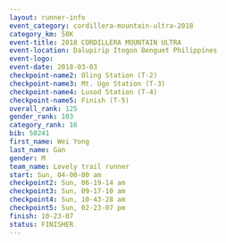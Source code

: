 ```yaml
---
layout: runner-info 
event_category: cordillera-mountain-ultra-2018 
category_km: 50K 
event-title: 2018 CORDILLERA MOUNTAIN ULTRA 
event-location: Dalupirip Itogon Benguet Philippines 
event-logo: 
event-date: 2018-03-03 
checkpoint-name2: Oling Station (T-2) 
checkpoint-name3: Mt. Ugo Station (T-3) 
checkpoint-name4: Lusod Station (T-4) 
checkpoint-name5: Finish (T-5) 
overall_rank: 125
gender_rank: 103
category_rank: 16
bib: 50241
first_name: Wei Yong
last_name: Gan
gender: M
team_name: Lovely trail runner
start: Sun, 04-00-00 am
checkpoint2: Sun, 06-19-14 am
checkpoint3: Sun, 09-17-10 am
checkpoint4: Sun, 10-43-28 am
checkpoint5: Sun, 02-23-07 pm
finish: 10-23-07
status: FINISHER
---
```


